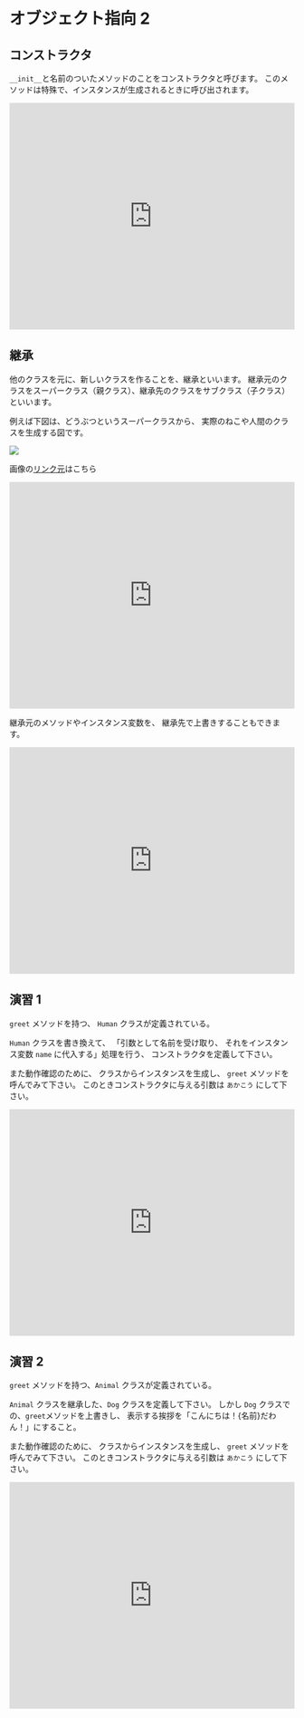 # オブジェクト指向 2

## コンストラクタ

`__init__`と名前のついたメソッドのことをコンストラクタと呼びます。
このメソッドは特殊で、インスタンスが生成されるときに呼び出されます。

<iframe height="400px" width="100%" src="https://repl.it/@akakou/16-1?lite=true" scrolling="no" frameborder="no" allowtransparency="true" allowfullscreen="true" sandbox="allow-forms allow-pointer-lock allow-popups allow-same-origin allow-scripts allow-modals"></iframe>

## 継承

他のクラスを元に、新しいクラスを作ることを、継承といいます。
継承元のクラスをスーパークラス（親クラス）、継承先のクラスをサブクラス（子クラス）といいます。

例えば下図は、どうぶつというスーパークラスから、
実際のねこや人間のクラスを生成する図です。

![](https://s3-ap-northeast-1.amazonaws.com/mash-jp/production/uploads/11101/c4f79463ba583ec1f15e3307190bda4bda9d65df.11193.desktop.jpg)

画像の[リンク元](https://blog.codecamp.jp/java-inheritance)はこちら

<iframe height="400px" width="100%" src="https://repl.it/@akakou/16-2?lite=true" scrolling="no" frameborder="no" allowtransparency="true" allowfullscreen="true" sandbox="allow-forms allow-pointer-lock allow-popups allow-same-origin allow-scripts allow-modals"></iframe>

継承元のメソッドやインスタンス変数を、
継承先で上書きすることもできます。

<iframe height="400px" width="100%" src="https://repl.it/@akakou/16-3?lite=true" scrolling="no" frameborder="no" allowtransparency="true" allowfullscreen="true" sandbox="allow-forms allow-pointer-lock allow-popups allow-same-origin allow-scripts allow-modals"></iframe>

## 演習 1

`greet` メソッドを持つ、
`Human` クラスが定義されている。

`Human` クラスを書き換えて、
「引数として名前を受け取り、
それをインスタンス変数 `name` に代入する」処理を行う、
コンストラクタを定義して下さい。

また動作確認のために、
クラスからインスタンスを生成し、
`greet` メソッドを呼んでみて下さい。
このときコンストラクタに与える引数は `あかこう` にして下さい。

<iframe height="400px" width="100%" src="https://repl.it/@akakou/16-4?lite=true" scrolling="no" frameborder="no" allowtransparency="true" allowfullscreen="true" sandbox="allow-forms allow-pointer-lock allow-popups allow-same-origin allow-scripts allow-modals"></iframe>

## 演習 2

`greet` メソッドを持つ、`Animal` クラスが定義されている。

`Animal` クラスを継承した、`Dog` クラスを定義して下さい。
しかし `Dog` クラスでの、`greet`メソッドを上書きし、
表示する挨拶を「こんにちは！{名前}だわん！」にすること。

また動作確認のために、
クラスからインスタンスを生成し、
`greet` メソッドを呼んでみて下さい。
このときコンストラクタに与える引数は `あかこう` にして下さい。

<iframe height="400px" width="100%" src="https://repl.it/@akakou/16-5?lite=true" scrolling="no" frameborder="no" allowtransparency="true" allowfullscreen="true" sandbox="allow-forms allow-pointer-lock allow-popups allow-same-origin allow-scripts allow-modals"></iframe>

<script>
    is_last = true;
</script>
